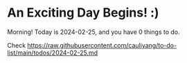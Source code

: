 # An Exciting Day Begins! :)

Morning! Today is 2024-02-25, and you have 0 things to do.

Check https://raw.githubusercontent.com/cauliyang/to-do-list/main/todos/2024-02-25.md